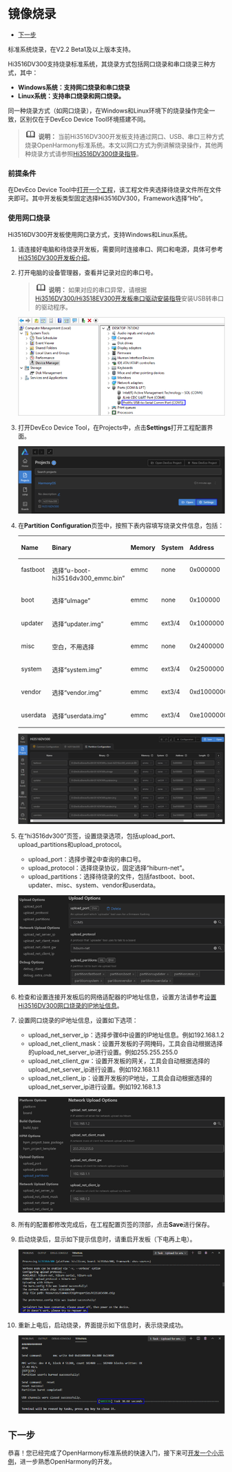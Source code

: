 # 镜像烧录<a name="ZH-CN_TOPIC_0000001119964704"></a>

-   [下一步](#section5600113114323)

标准系统烧录，在V2.2 Beta1及以上版本支持。

Hi3516DV300支持烧录标准系统，其烧录方式包括网口烧录和串口烧录三种方式，其中：

-   **Windows系统：支持网口烧录和串口烧录**
-   **Linux系统：支持串口烧录和网口烧录。**

同一种烧录方式（如网口烧录），在Windows和Linux环境下的烧录操作完全一致，区别仅在于DevEco Device Tool环境搭建不同。

>![](public_sys-resources/icon-note.gif) **说明：** 
>当前Hi3516DV300开发板支持通过网口、USB、串口三种方式烧录OpenHarmony标准系统。本文以网口方式为例讲解烧录操作，其他两种烧录方式请参照[Hi3516DV300烧录指导](https://device.harmonyos.com/cn/docs/ide/user-guides/hi3516_upload-0000001052148681)。

### 前提条件<a name="section1458192114718"></a>

在DevEco Device Tool中[打开一个工程](https://device.harmonyos.com/cn/docs/ide/user-guides/open_project-0000001071680043)，该工程文件夹选择待烧录文件所在文件夹即可。其中开发板类型固定选择Hi3516DV300，Framework选择“Hb”。

### 使用网口烧录<a name="section134403184287"></a>

Hi3516DV300开发板使用网口录方式，支持Windows和Linux系统。

1.  请连接好电脑和待烧录开发板，需要同时连接串口、网口和电源，具体可参考[Hi3516DV300开发板介绍](https://device.harmonyos.com/cn/docs/start/introduce/oem_minitinier_des_3516-0000001152041033)。
2.  <a name="zh-cn_topic_0000001056443961_li1050616379507"></a>打开电脑的设备管理器，查看并记录对应的串口号。

    >![](public_sys-resources/icon-note.gif) **说明：** 
    >如果对应的串口异常，请根据[Hi3516DV300/Hi3518EV300开发板串口驱动安装指导](https://device.harmonyos.com/cn/docs/ide/user-guides/hi3516_hi3518-drivers-0000001050743695)安装USB转串口的驱动程序。

    ![](figures/zh-cn_image_0000001114129428.png)

3.  打开DevEco Device Tool，在Projects中，点击**Settings**打开工程配置界面。

    ![](figures/2021-01-27_170334-17.png)

4.  在**Partition Configuration**页签中，按照下表内容填写烧录文件信息，包括：

    <a name="zh-cn_topic_0000001056443961_table18494162555410"></a>
    <table><thead align="left"><tr id="zh-cn_topic_0000001056443961_row15492132518545"><th class="cellrowborder" valign="top" width="12.5%" id="mcps1.1.9.1.1"><p id="zh-cn_topic_0000001056443961_p174911825135413"><a name="zh-cn_topic_0000001056443961_p174911825135413"></a><a name="zh-cn_topic_0000001056443961_p174911825135413"></a>Name</p>
    </th>
    <th class="cellrowborder" valign="top" width="12.5%" id="mcps1.1.9.1.2"><p id="zh-cn_topic_0000001056443961_p114911625165414"><a name="zh-cn_topic_0000001056443961_p114911625165414"></a><a name="zh-cn_topic_0000001056443961_p114911625165414"></a>Binary</p>
    </th>
    <th class="cellrowborder" valign="top" width="12.5%" id="mcps1.1.9.1.3"><p id="zh-cn_topic_0000001056443961_p1749112515417"><a name="zh-cn_topic_0000001056443961_p1749112515417"></a><a name="zh-cn_topic_0000001056443961_p1749112515417"></a>Memory</p>
    </th>
    <th class="cellrowborder" valign="top" width="12.5%" id="mcps1.1.9.1.4"><p id="zh-cn_topic_0000001056443961_p1749182575420"><a name="zh-cn_topic_0000001056443961_p1749182575420"></a><a name="zh-cn_topic_0000001056443961_p1749182575420"></a>System</p>
    </th>
    <th class="cellrowborder" valign="top" width="12.5%" id="mcps1.1.9.1.5"><p id="zh-cn_topic_0000001056443961_p174921325135414"><a name="zh-cn_topic_0000001056443961_p174921325135414"></a><a name="zh-cn_topic_0000001056443961_p174921325135414"></a>Address</p>
    </th>
    <th class="cellrowborder" valign="top" width="12.5%" id="mcps1.1.9.1.6"><p id="zh-cn_topic_0000001056443961_p749242515415"><a name="zh-cn_topic_0000001056443961_p749242515415"></a><a name="zh-cn_topic_0000001056443961_p749242515415"></a>Length</p>
    </th>
    <th class="cellrowborder" valign="top" width="12.5%" id="mcps1.1.9.1.7"><p id="zh-cn_topic_0000001056443961_p164921925115416"><a name="zh-cn_topic_0000001056443961_p164921925115416"></a><a name="zh-cn_topic_0000001056443961_p164921925115416"></a>Board</p>
    </th>
    <th class="cellrowborder" valign="top" width="12.5%" id="mcps1.1.9.1.8"><p id="zh-cn_topic_0000001056443961_p0492132595412"><a name="zh-cn_topic_0000001056443961_p0492132595412"></a><a name="zh-cn_topic_0000001056443961_p0492132595412"></a>Type</p>
    </th>
    </tr>
    </thead>
    <tbody><tr id="zh-cn_topic_0000001056443961_row949214259543"><td class="cellrowborder" valign="top" width="12.5%" headers="mcps1.1.9.1.1 "><p id="zh-cn_topic_0000001056443961_p194922259548"><a name="zh-cn_topic_0000001056443961_p194922259548"></a><a name="zh-cn_topic_0000001056443961_p194922259548"></a>fastboot</p>
    </td>
    <td class="cellrowborder" valign="top" width="12.5%" headers="mcps1.1.9.1.2 "><p id="zh-cn_topic_0000001056443961_p749222515411"><a name="zh-cn_topic_0000001056443961_p749222515411"></a><a name="zh-cn_topic_0000001056443961_p749222515411"></a>选择“u-boot-hi3516dv300_emmc.bin”</p>
    </td>
    <td class="cellrowborder" valign="top" width="12.5%" headers="mcps1.1.9.1.3 "><p id="zh-cn_topic_0000001056443961_p1749213258540"><a name="zh-cn_topic_0000001056443961_p1749213258540"></a><a name="zh-cn_topic_0000001056443961_p1749213258540"></a>emmc</p>
    </td>
    <td class="cellrowborder" valign="top" width="12.5%" headers="mcps1.1.9.1.4 "><p id="zh-cn_topic_0000001056443961_p1749220254548"><a name="zh-cn_topic_0000001056443961_p1749220254548"></a><a name="zh-cn_topic_0000001056443961_p1749220254548"></a>none</p>
    </td>
    <td class="cellrowborder" valign="top" width="12.5%" headers="mcps1.1.9.1.5 "><p id="zh-cn_topic_0000001056443961_p144921825125418"><a name="zh-cn_topic_0000001056443961_p144921825125418"></a><a name="zh-cn_topic_0000001056443961_p144921825125418"></a>0x000000</p>
    </td>
    <td class="cellrowborder" valign="top" width="12.5%" headers="mcps1.1.9.1.6 "><p id="zh-cn_topic_0000001056443961_p549272518547"><a name="zh-cn_topic_0000001056443961_p549272518547"></a><a name="zh-cn_topic_0000001056443961_p549272518547"></a>0x100000</p>
    </td>
    <td class="cellrowborder" rowspan="7" valign="top" width="12.5%" headers="mcps1.1.9.1.7 "><p id="zh-cn_topic_0000001056443961_p9492125205411"><a name="zh-cn_topic_0000001056443961_p9492125205411"></a><a name="zh-cn_topic_0000001056443961_p9492125205411"></a>固定选择“hi3516dv300”</p>
    </td>
    <td class="cellrowborder" valign="top" width="12.5%" headers="mcps1.1.9.1.8 "><p id="zh-cn_topic_0000001056443961_p1549282518548"><a name="zh-cn_topic_0000001056443961_p1549282518548"></a><a name="zh-cn_topic_0000001056443961_p1549282518548"></a>NA</p>
    </td>
    </tr>
    <tr id="zh-cn_topic_0000001056443961_row94933253545"><td class="cellrowborder" valign="top" headers="mcps1.1.9.1.1 "><p id="zh-cn_topic_0000001056443961_p1749311252542"><a name="zh-cn_topic_0000001056443961_p1749311252542"></a><a name="zh-cn_topic_0000001056443961_p1749311252542"></a>boot</p>
    </td>
    <td class="cellrowborder" valign="top" headers="mcps1.1.9.1.2 "><p id="zh-cn_topic_0000001056443961_p18493162515543"><a name="zh-cn_topic_0000001056443961_p18493162515543"></a><a name="zh-cn_topic_0000001056443961_p18493162515543"></a>选择“uImage”</p>
    </td>
    <td class="cellrowborder" valign="top" headers="mcps1.1.9.1.3 "><p id="zh-cn_topic_0000001056443961_p1249332512548"><a name="zh-cn_topic_0000001056443961_p1249332512548"></a><a name="zh-cn_topic_0000001056443961_p1249332512548"></a>emmc</p>
    </td>
    <td class="cellrowborder" valign="top" headers="mcps1.1.9.1.4 "><p id="zh-cn_topic_0000001056443961_p114931825155414"><a name="zh-cn_topic_0000001056443961_p114931825155414"></a><a name="zh-cn_topic_0000001056443961_p114931825155414"></a>none</p>
    </td>
    <td class="cellrowborder" valign="top" headers="mcps1.1.9.1.5 "><p id="zh-cn_topic_0000001056443961_p1249392565417"><a name="zh-cn_topic_0000001056443961_p1249392565417"></a><a name="zh-cn_topic_0000001056443961_p1249392565417"></a>0x100000</p>
    </td>
    <td class="cellrowborder" valign="top" headers="mcps1.1.9.1.6 "><p id="zh-cn_topic_0000001056443961_p84932253541"><a name="zh-cn_topic_0000001056443961_p84932253541"></a><a name="zh-cn_topic_0000001056443961_p84932253541"></a>0xf00000</p>
    </td>
    <td class="cellrowborder" valign="top" headers="mcps1.1.9.1.7 "><p id="zh-cn_topic_0000001056443961_p13493142515412"><a name="zh-cn_topic_0000001056443961_p13493142515412"></a><a name="zh-cn_topic_0000001056443961_p13493142515412"></a>NA</p>
    </td>
    </tr>
    <tr id="zh-cn_topic_0000001056443961_row649362515548"><td class="cellrowborder" valign="top" headers="mcps1.1.9.1.1 "><p id="zh-cn_topic_0000001056443961_p749317258546"><a name="zh-cn_topic_0000001056443961_p749317258546"></a><a name="zh-cn_topic_0000001056443961_p749317258546"></a>updater</p>
    </td>
    <td class="cellrowborder" valign="top" headers="mcps1.1.9.1.2 "><p id="zh-cn_topic_0000001056443961_p749372519545"><a name="zh-cn_topic_0000001056443961_p749372519545"></a><a name="zh-cn_topic_0000001056443961_p749372519545"></a>选择“updater.img”</p>
    </td>
    <td class="cellrowborder" valign="top" headers="mcps1.1.9.1.3 "><p id="zh-cn_topic_0000001056443961_p34931825165414"><a name="zh-cn_topic_0000001056443961_p34931825165414"></a><a name="zh-cn_topic_0000001056443961_p34931825165414"></a>emmc</p>
    </td>
    <td class="cellrowborder" valign="top" headers="mcps1.1.9.1.4 "><p id="zh-cn_topic_0000001056443961_p104932253549"><a name="zh-cn_topic_0000001056443961_p104932253549"></a><a name="zh-cn_topic_0000001056443961_p104932253549"></a>ext3/4</p>
    </td>
    <td class="cellrowborder" valign="top" headers="mcps1.1.9.1.5 "><p id="zh-cn_topic_0000001056443961_p1149310255541"><a name="zh-cn_topic_0000001056443961_p1149310255541"></a><a name="zh-cn_topic_0000001056443961_p1149310255541"></a>0x1000000</p>
    </td>
    <td class="cellrowborder" valign="top" headers="mcps1.1.9.1.6 "><p id="zh-cn_topic_0000001056443961_p194936251542"><a name="zh-cn_topic_0000001056443961_p194936251542"></a><a name="zh-cn_topic_0000001056443961_p194936251542"></a>0x1400000</p>
    </td>
    <td class="cellrowborder" valign="top" headers="mcps1.1.9.1.7 "><p id="zh-cn_topic_0000001056443961_p1849352575412"><a name="zh-cn_topic_0000001056443961_p1849352575412"></a><a name="zh-cn_topic_0000001056443961_p1849352575412"></a>NA</p>
    </td>
    </tr>
    <tr id="zh-cn_topic_0000001056443961_row1149316252542"><td class="cellrowborder" valign="top" headers="mcps1.1.9.1.1 "><p id="zh-cn_topic_0000001056443961_p114931925205416"><a name="zh-cn_topic_0000001056443961_p114931925205416"></a><a name="zh-cn_topic_0000001056443961_p114931925205416"></a>misc</p>
    </td>
    <td class="cellrowborder" valign="top" headers="mcps1.1.9.1.2 "><p id="zh-cn_topic_0000001056443961_p149318253541"><a name="zh-cn_topic_0000001056443961_p149318253541"></a><a name="zh-cn_topic_0000001056443961_p149318253541"></a>空白，不用选择</p>
    </td>
    <td class="cellrowborder" valign="top" headers="mcps1.1.9.1.3 "><p id="zh-cn_topic_0000001056443961_p64931825145418"><a name="zh-cn_topic_0000001056443961_p64931825145418"></a><a name="zh-cn_topic_0000001056443961_p64931825145418"></a>emmc</p>
    </td>
    <td class="cellrowborder" valign="top" headers="mcps1.1.9.1.4 "><p id="zh-cn_topic_0000001056443961_p1149372535411"><a name="zh-cn_topic_0000001056443961_p1149372535411"></a><a name="zh-cn_topic_0000001056443961_p1149372535411"></a>none</p>
    </td>
    <td class="cellrowborder" valign="top" headers="mcps1.1.9.1.5 "><p id="zh-cn_topic_0000001056443961_p64931253544"><a name="zh-cn_topic_0000001056443961_p64931253544"></a><a name="zh-cn_topic_0000001056443961_p64931253544"></a>0x2400000</p>
    </td>
    <td class="cellrowborder" valign="top" headers="mcps1.1.9.1.6 "><p id="zh-cn_topic_0000001056443961_p194932025195413"><a name="zh-cn_topic_0000001056443961_p194932025195413"></a><a name="zh-cn_topic_0000001056443961_p194932025195413"></a>0x100000</p>
    </td>
    <td class="cellrowborder" valign="top" headers="mcps1.1.9.1.7 "><p id="zh-cn_topic_0000001056443961_p1649332565414"><a name="zh-cn_topic_0000001056443961_p1649332565414"></a><a name="zh-cn_topic_0000001056443961_p1649332565414"></a>NA</p>
    </td>
    </tr>
    <tr id="zh-cn_topic_0000001056443961_row16494182510545"><td class="cellrowborder" valign="top" headers="mcps1.1.9.1.1 "><p id="zh-cn_topic_0000001056443961_p64948251549"><a name="zh-cn_topic_0000001056443961_p64948251549"></a><a name="zh-cn_topic_0000001056443961_p64948251549"></a>system</p>
    </td>
    <td class="cellrowborder" valign="top" headers="mcps1.1.9.1.2 "><p id="zh-cn_topic_0000001056443961_p104948254549"><a name="zh-cn_topic_0000001056443961_p104948254549"></a><a name="zh-cn_topic_0000001056443961_p104948254549"></a>选择“system.img”</p>
    </td>
    <td class="cellrowborder" valign="top" headers="mcps1.1.9.1.3 "><p id="zh-cn_topic_0000001056443961_p5494122517543"><a name="zh-cn_topic_0000001056443961_p5494122517543"></a><a name="zh-cn_topic_0000001056443961_p5494122517543"></a>emmc</p>
    </td>
    <td class="cellrowborder" valign="top" headers="mcps1.1.9.1.4 "><p id="zh-cn_topic_0000001056443961_p84948259549"><a name="zh-cn_topic_0000001056443961_p84948259549"></a><a name="zh-cn_topic_0000001056443961_p84948259549"></a>ext3/4</p>
    </td>
    <td class="cellrowborder" valign="top" headers="mcps1.1.9.1.5 "><p id="zh-cn_topic_0000001056443961_p1249432519541"><a name="zh-cn_topic_0000001056443961_p1249432519541"></a><a name="zh-cn_topic_0000001056443961_p1249432519541"></a>0x2500000</p>
    </td>
    <td class="cellrowborder" valign="top" headers="mcps1.1.9.1.6 "><p id="zh-cn_topic_0000001056443961_p154941125205415"><a name="zh-cn_topic_0000001056443961_p154941125205415"></a><a name="zh-cn_topic_0000001056443961_p154941125205415"></a>0xceb00000</p>
    </td>
    <td class="cellrowborder" valign="top" headers="mcps1.1.9.1.7 "><p id="zh-cn_topic_0000001056443961_p24941925205415"><a name="zh-cn_topic_0000001056443961_p24941925205415"></a><a name="zh-cn_topic_0000001056443961_p24941925205415"></a>NA</p>
    </td>
    </tr>
    <tr id="zh-cn_topic_0000001056443961_row10494202535417"><td class="cellrowborder" valign="top" headers="mcps1.1.9.1.1 "><p id="zh-cn_topic_0000001056443961_p3494225175414"><a name="zh-cn_topic_0000001056443961_p3494225175414"></a><a name="zh-cn_topic_0000001056443961_p3494225175414"></a>vendor</p>
    </td>
    <td class="cellrowborder" valign="top" headers="mcps1.1.9.1.2 "><p id="zh-cn_topic_0000001056443961_p6494192516544"><a name="zh-cn_topic_0000001056443961_p6494192516544"></a><a name="zh-cn_topic_0000001056443961_p6494192516544"></a>选择“vendor.img”</p>
    </td>
    <td class="cellrowborder" valign="top" headers="mcps1.1.9.1.3 "><p id="zh-cn_topic_0000001056443961_p549492595415"><a name="zh-cn_topic_0000001056443961_p549492595415"></a><a name="zh-cn_topic_0000001056443961_p549492595415"></a>emmc</p>
    </td>
    <td class="cellrowborder" valign="top" headers="mcps1.1.9.1.4 "><p id="zh-cn_topic_0000001056443961_p1494122595420"><a name="zh-cn_topic_0000001056443961_p1494122595420"></a><a name="zh-cn_topic_0000001056443961_p1494122595420"></a>ext3/4</p>
    </td>
    <td class="cellrowborder" valign="top" headers="mcps1.1.9.1.5 "><p id="zh-cn_topic_0000001056443961_p04941925115412"><a name="zh-cn_topic_0000001056443961_p04941925115412"></a><a name="zh-cn_topic_0000001056443961_p04941925115412"></a>0xd1000000</p>
    </td>
    <td class="cellrowborder" valign="top" headers="mcps1.1.9.1.6 "><p id="zh-cn_topic_0000001056443961_p749416252545"><a name="zh-cn_topic_0000001056443961_p749416252545"></a><a name="zh-cn_topic_0000001056443961_p749416252545"></a>0x10000000</p>
    </td>
    <td class="cellrowborder" valign="top" headers="mcps1.1.9.1.7 "><p id="zh-cn_topic_0000001056443961_p134941725175414"><a name="zh-cn_topic_0000001056443961_p134941725175414"></a><a name="zh-cn_topic_0000001056443961_p134941725175414"></a>NA</p>
    </td>
    </tr>
    <tr id="zh-cn_topic_0000001056443961_row349412251547"><td class="cellrowborder" valign="top" headers="mcps1.1.9.1.1 "><p id="zh-cn_topic_0000001056443961_p19494122585417"><a name="zh-cn_topic_0000001056443961_p19494122585417"></a><a name="zh-cn_topic_0000001056443961_p19494122585417"></a>userdata</p>
    </td>
    <td class="cellrowborder" valign="top" headers="mcps1.1.9.1.2 "><p id="zh-cn_topic_0000001056443961_p14494192514543"><a name="zh-cn_topic_0000001056443961_p14494192514543"></a><a name="zh-cn_topic_0000001056443961_p14494192514543"></a>选择“userdata.img”</p>
    </td>
    <td class="cellrowborder" valign="top" headers="mcps1.1.9.1.3 "><p id="zh-cn_topic_0000001056443961_p15494725175416"><a name="zh-cn_topic_0000001056443961_p15494725175416"></a><a name="zh-cn_topic_0000001056443961_p15494725175416"></a>emmc</p>
    </td>
    <td class="cellrowborder" valign="top" headers="mcps1.1.9.1.4 "><p id="zh-cn_topic_0000001056443961_p154946254549"><a name="zh-cn_topic_0000001056443961_p154946254549"></a><a name="zh-cn_topic_0000001056443961_p154946254549"></a>ext3/4</p>
    </td>
    <td class="cellrowborder" valign="top" headers="mcps1.1.9.1.5 "><p id="zh-cn_topic_0000001056443961_p204941225155420"><a name="zh-cn_topic_0000001056443961_p204941225155420"></a><a name="zh-cn_topic_0000001056443961_p204941225155420"></a>0xe1000000</p>
    </td>
    <td class="cellrowborder" valign="top" headers="mcps1.1.9.1.6 "><p id="zh-cn_topic_0000001056443961_p1449482515413"><a name="zh-cn_topic_0000001056443961_p1449482515413"></a><a name="zh-cn_topic_0000001056443961_p1449482515413"></a>0x5b800000</p>
    </td>
    <td class="cellrowborder" valign="top" headers="mcps1.1.9.1.7 "><p id="zh-cn_topic_0000001056443961_p0494182535420"><a name="zh-cn_topic_0000001056443961_p0494182535420"></a><a name="zh-cn_topic_0000001056443961_p0494182535420"></a>NA</p>
    </td>
    </tr>
    </tbody>
    </table>

    ![](figures/zh-cn_image_0000001130584312.png)

5.  在“hi3516dv300”页签，设置烧录选项，包括upload\_port、upload\_partitions和upload\_protocol。

    -   upload\_port：选择步骤[2](#zh-cn_topic_0000001056443961_li1050616379507)中查询的串口号。
    -   upload\_protocol：选择烧录协议，固定选择“hiburn-net”。
    -   upload\_partitions：选择待烧录的文件，包括fastboot、boot、updater、misc、system、vendor和userdata。

    ![](figures/zh-cn_image_0000001117621400.png)

6.  检查和设置连接开发板后的网络适配器的IP地址信息，设置方法请参考[设置Hi3516DV300网口烧录的IP地址信息](https://device.harmonyos.com/cn/docs/ide/user-guides/set_ipaddress-0000001141825075)。
7.  设置网口烧录的IP地址信息，设置如下选项：

    -   upload\_net\_server\_ip：选择步骤6中设置的IP地址信息。例如192.168.1.2
    -   upload\_net\_client\_mask：设置开发板的子网掩码，工具会自动根据选择的upload\_net\_server\_ip进行设置。例如255.255.255.0
    -   upload\_net\_client\_gw：设置开发板的网关，工具会自动根据选择的upload\_net\_server\_ip进行设置。例如192.168.1.1
    -   upload\_net\_client\_ip：设置开发板的IP地址，工具会自动根据选择的upload\_net\_server\_ip进行设置。例如192.168.1.3

    ![](figures/zh-cn_image_0000001117463460.png)

8.  所有的配置都修改完成后，在工程配置页签的顶部，点击**Save**进行保存。
9.  启动烧录后，显示如下提示信息时，请重启开发板（下电再上电）。

    ![](figures/zh-cn_image_0000001114129432.png)

10. 重新上电后，启动烧录，界面提示如下信息时，表示烧录成功。

    ![](figures/zh-cn_image_0000001113969542.png)


## 下一步<a name="section5600113114323"></a>

恭喜！您已经完成了OpenHarmony标准系统的快速入门，接下来可[开发一个小示例](../guide/时钟应用开发示例.md)，进一步熟悉OpenHarmony的开发。

